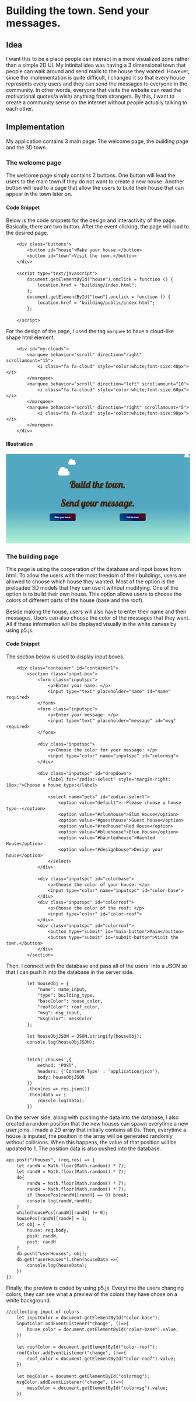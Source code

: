 # Building the town. Send your messages.

## Idea
I want this to be a place people can interact in a more visualized zone rather than a simple 2D UI. My intinital idea was having a 3 dimensional town that people can walk around and send mails to the house they wanted. However, since the implementation is quite difficult, I changed it so that every house represents every users and they can send the messages to everyone in the community. In other words, everyone that visits the website can read the motivational quotes/a wish/ anything from strangers. By this, I want to create a community sense on the internet without people actually talking to each other.

## Implementation
My application contains 3 main page: The welcome page, the building page and the 3D town.

### The welcome page
The welcome page simply contains 2 buttons. One button will lead the users to the main town if they do not want to create a new house. Another button will lead to a page that allow the users to build their house that can appear in the town later on.

#### Code Snippet
Below is the code snippets for the design and interactivity of the page. Basically, there are two button. After the event clicking, the page will load to the desired page.
```
    <div class="buttons">
        <button id="house">Make your house.</button>
        <button id="town">Visit the town.</button>    
    </div>

    <script type="text/javascript">
        document.getElementById("house").onclick = function () {
            location.href = "building/index.html";
        };
        document.getElementById("town").onclick = function () {
            location.href = "building/public/index.html";
        };

    </script>
```

For the design of the page, I used the tag ```marquee``` to have a cloud-like shape html element.

```
    <div id="my-clouds">
        <marquee behavior="scroll" direction="right" scrollamount="15">
            <i class="fa fa-cloud" style="color:white;font-size:40px"></i>
        </marquee>
        <marquee behavior="scroll" direction="left" scrollamount="10">
            <i class="fa fa-cloud" style="color:white;font-size:60px"></i>
        </marquee>
        <marquee behavior="scroll" direction="right" scrollamount="5">
            <i class="fa fa-cloud" style="color:white;font-size:90px"></i>
        </marquee>
    </div> 
```
#### Illustration
<img src="welcome.PNG">

### The building page
This page is using the cooperation of the database and input boxes from html. To allow the users with the most freedom of their buildings, users are allowed to choose which house they wanted. Most of the option is the preloaded 3D models that they can use it without modifying. One of the option is to build their own house. This option allows users to choose the colors of different parts of the house (base and the roof).

Beside making the house, users will also have to enter their name and their messages. Users can also choose the color of the messages that they want. All if these information will be displayed visually in the white canvas by using p5.js.

#### Code Snippet
The section below is used to display input boxes.
```
    <div class="container" id="container1">
        <section class="input-box">
            <form class="inputspc">
                <p>Enter your name: </p>
                <input type="text" placeholder="name" id="name" required>
            </form>
            <form class="inputspc">
                <p>Enter your message: </p>
                <input type="text" placeholder="message" id="msg" required>
            </form>

            <div class="inputspc">
                <p>Choose the color for your message: </p>
                <input type="color" name="inputspc" id="colormsg">
            </div>

            <div class="inputspc" id="dropdown">
                <label for="zodiac-select" style="margin-right: 10px;">Choose a house type:</label>
    
                <select name="pets" id="zodiac-select">
                    <option value="default">--Please choose a house type--</option>
                    <option value="#slumhouse">Slum House</option>
                    <option value="#guesthouse">Guest house</option>
                    <option value="#redhouse">Red House</option>
                    <option value="#bluehouse">Blue House</option>
                    <option value="#hauntedhouse">Haunted House</option>
                    <option value="#designhouse">Design your house</option>
                </select>
            </div>

            <div class="inputspc" id="colorbase">
                <p>Choose the color of your house: </p>
                <input type="color" name="inputspc" id="color-base">
            </div>
            <div class="inputspc" id="colorroof">
                <p>Choose the color of the roof: </p>
                <input type="color" id="color-roof">
            </div>
            <div class="inputspc" id="colorroof">
                <button type="submit" id="main-button">Main</button>
                <button type="submit" id="submit-button">Visit the town.</button>
            </div>
        </section>
```
Then, I connect with the database and pass all of the users' into a JSON so that I can push it into the database in the server side.
```
        let houseObj = {
            "name": name_input,
            "type": building_type,
            "baseColor": house_color,
            "roofColor": roof_color,
            "msg": msg_input,
            "msgColor": messColor
        };

        let houseObjJSON = JSON.stringify(houseObj);
        console.log(houseObjJSON);


        fetch('/houses',{
            method: 'POST',
            headers: {'Content-Type' : 'application/json'},
            body: houseObjJSON
        })
        .then(res => res.json())
        .then(data => {
            console.log(data);
        })
```
On the server side, along with pushing the data into the database, I also created a random position that the new houses can spawn everytime a new user joins. I made a 2D array that initially contains all 0s. Then, everytime a house is inputed, the position in the array will be generated randomly without collisions. When this happens, the value of that position will be updated to 1. The position data is also pushed into the database.
```
app.post("/houses", (req,res) => {
    let randW = Math.floor(Math.random() * 7);
    let randH = Math.floor(Math.random() * 7);
    do{
        randW = Math.floor(Math.random() * 7);
        randH = Math.floor(Math.random() * 7);
        if (housePos[randW][randH] == 0) break;
        console.log(randW,randH);
    }
    while(housePos[randW][randH] != 0);
    housePos[randW][randH] = 1;
    let obj = {
        house: req.body,
        posX: randW,
        posY: randH
    }
    db.push("userHouses", obj);
    db.get("userHouses").then(houseData =>{
        console.log(houseData);
    })
})
```

Finally, the preview is coded by using p5.js. Everytime the users changing colors, they can see what a preview of the colors they have chose on a white background.
```
//collecting input of colors
    let inputColor = document.getElementById("color-base");
    inputColor.addEventListener("change", ()=>{
        house_color = document.getElementById("color-base").value;
    })

    let roofColor = document.getElementById("color-roof");
    roofColor.addEventListener("change", ()=>{
        roof_color = document.getElementById("color-roof").value;
    })

    let msgColor = document.getElementById("colormsg");
    msgColor.addEventListener("change", ()=>{
        messColor = document.getElementById("colormsg").value;
    })

```
